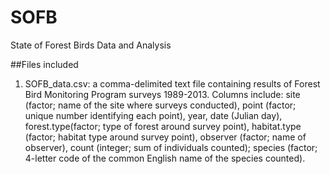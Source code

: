 # SOFB
State of Forest Birds Data and Analysis

##Files included
1. SOFB_data.csv: a comma-delimited text file containing results of Forest Bird Monitoring Program surveys 1989-2013. Columns include: site (factor; name of the site where surveys conducted), point (factor; unique number identifying each point), year, date (Julian day), forest.type(factor; type of forest around survey point), habitat.type (factor; habitat type around survey point), observer (factor; name of observer), count (integer; sum of individuals counted); species (factor; 4-letter code of the common English name of the species counted).

